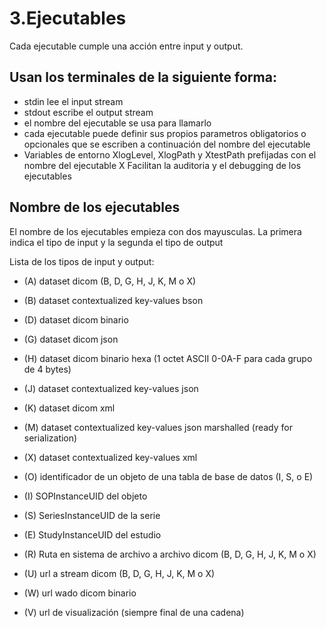 # 3.Ejecutables

Cada ejecutable cumple una acción entre input y output.

## Usan los terminales de la siguiente forma:

- stdin lee el input stream
- stdout escribe el output stream
- el nombre del ejecutable se usa para llamarlo
- cada ejecutable puede definir sus propios parametros obligatorios o opcionales que se escriben a continuación del nombre del ejecutable
- Variables de entorno XlogLevel, XlogPath y XtestPath prefijadas con el nombre del ejecutable X Facilitan la auditoria y el debugging de los ejecutables

## Nombre de los ejecutables
El nombre de los ejecutables empieza con dos mayusculas. La primera indica el tipo de input y la segunda el tipo de output

Lista de los tipos de input y output:


-    (A) dataset dicom (B, D, G, H, J, K, M o X)
-    (B) dataset contextualized key-values bson
-    (D) dataset dicom binario
-    (G) dataset dicom json
-    (H) dataset dicom binario hexa (1 octet ASCII 0-0A-F para cada grupo de 4 bytes)
-    (J) dataset contextualized key-values json
-    (K) dataset dicom xml
-    (M) dataset contextualized key-values json marshalled (ready for serialization)
-    (X) dataset contextualized key-values xml


-    (O) identificador de un objeto de una tabla de base de datos (I, S, o E)
-    (I) SOPInstanceUID del objeto
-    (S) SeriesInstanceUID de la serie
-    (E) StudyInstanceUID del estudio


-    (R) Ruta en sistema de archivo a archivo dicom (B, D, G, H, J, K, M o X)
-    (U) url a stream dicom (B, D, G, H, J, K, M o X)
-    (W) url wado dicom binario
-    (V) url de visualización (siempre final de una cadena)
